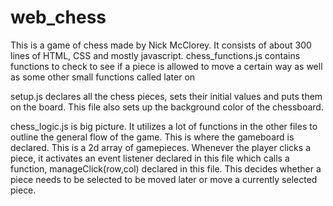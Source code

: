 # web_chess
This is a game of chess made by Nick McClorey. It consists of about 300 lines of HTML, CSS and mostly javascript.
chess_functions.js contains functions to check to see if a piece is allowed to move a certain way as well as some other 
small functions called later on

setup.js declares all the chess pieces, sets their initial values and puts them on the board.
This file also sets up the background color of the chessboard. 

chess_logic.js is big picture. It utilizes a lot of functions in the other files to outline the general
flow of the game. This is where the gameboard is declared. This is a 2d array of gamepieces. Whenever
the player clicks a piece, it activates an event listener declared in this file which calls 
a function, manageClick(row,col) declared in this file. This decides whether a piece needs to be selected
to be moved later or move a currently selected piece.
